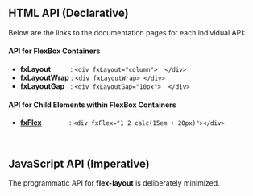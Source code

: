 ## HTML API (Declarative)

Below are the links to the documentation pages for each individual API:

#### API for FlexBox Containers

* **fxLayout** &nbsp;&nbsp;&nbsp;&nbsp;&nbsp;&nbsp;&nbsp;&nbsp;&nbsp;: `<div fxLayout="column">  </div>`
* **fxLayoutWrap**  : `<div fxLayoutWrap> </div>`
* **fxLayoutGap** &nbsp;&nbsp;: `<div fxLayoutGap="10px">  </div>`

#### API for Child Elements within FlexBox Containers

* **[fxFlex](https://github.com/angular/flex-layout/wiki/fxFlex-API)** &nbsp;&nbsp;&nbsp;&nbsp;&nbsp;&nbsp;&nbsp;&nbsp;&nbsp;&nbsp;&nbsp;&nbsp;&nbsp;:  `<div fxFlex="1 2 calc(15em + 20px)"></div>`


<br/>

## JavaScript API (Imperative)

The programmatic API for **flex-layout** is deliberately minimized. 


